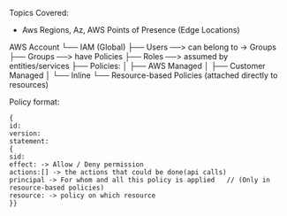 
Topics Covered:
* Aws Regions, Az, AWS Points of Presence (Edge Locations)


AWS Account
 └── IAM (Global)
      ├── Users ──> can belong to → Groups
      ├── Groups ──> have Policies
      ├── Roles ──> assumed by entities/services
      ├── Policies:
      │    ├── AWS Managed
      │    ├── Customer Managed
      │    └── Inline
      └── Resource-based Policies (attached directly to resources)


Policy format:

```
{
id:
version:
statement:
{
sid:
effect: -> Allow / Deny permission
actions:[] -> the actions that could be done(api calls)
principal -> For whom and all this policy is applied   // (Only in resource-based policies)
resource: -> policy on which resource
}}
```